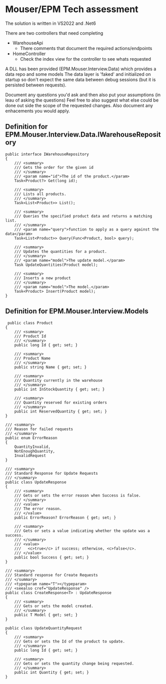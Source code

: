 # Mouser/EPM Tech assessment

The solution is written in VS2022 and .Net6

There are two controllers that need completing
 - WarehouseApi
    - There comments that document the required actions/endpoints
 - HomeController
    - Check the index view for the controller to see whats requested 

A DLL has been provided (EPM.Mouser.Interview.Data) which provides a data repo and some models
The data layer is 'faked' and initialized on startup so don't expect the same data between debug sessions (but it is persisted between requests).


Document any questions you'd ask and then also put your assumptions (in leau of asking the questions)
Feel free to also suggest what else could be done out side the scope of the requested changes.
Also document any enhacements you would apply.



## Definition for EPM.Mouser.Interview.Data.IWarehouseRepository
```
public interface IWarehouseRepository
{
    /// <summary>
    /// Gets the order for the given id
    /// </summary>
    /// <param name="id">The id of the product.</param>
    Task<Product?> Get(long id);

    /// <summary>
    /// Lists all products.
    /// </summary>
    Task<List<Product>> List();

    /// <summary>
    /// Queries the specified product data and returns a matching list.
    /// </summary>
    /// <param name="query">function to apply as a query against the data</param>
    Task<List<Product>> Query(Func<Product, bool> query);

    /// <summary>
    /// Updates the quantities for a product.
    /// </summary>
    /// <param name="model">The update model.</param>
    Task UpdateQuantities(Product model);

    /// <summary>
    /// Inserts a new product
    /// </summary>
    /// <param name="model">The model.</param>
    Task<Product> Insert(Product model);
}
```
## Definition for EPM.Mouser.Interview.Models
```
 public class Product
{
    /// <summary>
    /// Product Id
    /// </summary>
    public long Id { get; set; }

    /// <summary>
    /// Product Name
    /// </summary>
    public string Name { get; set; }

    /// <summary>
    /// Quantity currently in the warehouse
    /// </summary>
    public int InStockQuantity { get; set; }

    /// <summary>
    /// Quantity reserved for existing orders
    /// </summary>
    public int ReservedQuantity { get; set; }
}

/// <summary>
/// Reason for failed requests
/// </summary>
public enum ErrorReason
{
    QuantityInvalid,
    NotEnoughQuantity,
    InvalidRequest
}

/// <summary>
/// Standard Response for Update Requests
/// </summary>
public class UpdateResponse
{
    /// <summary>
    /// Gets or sets the error reason when Success is false.
    /// </summary>
    /// <value>
    /// The error reason.
    /// </value>
    public ErrorReason? ErrorReason { get; set; }

    /// <summary>
    /// Gets or sets a value indicating whether the update was a success.
    /// </summary>
    /// <value>
    ///   <c>true</c> if success; otherwise, <c>false</c>.
    /// </value>
    public bool Success { get; set; }
}

/// <summary>
/// Standard response for Create Requests
/// </summary>
/// <typeparam name="T"></typeparam>
/// <seealso cref="UpdateResponse" />
public class CreateResponse<T> : UpdateResponse
{
    /// <summary>
    /// Gets or sets the model created.
    /// </summary>
    public T Model { get; set; }
}

public class UpdateQuantityRequest
{
    /// <summary>
    /// Gets or sets the Id of the product to update.
    /// </summary>
    public long Id { get; set; }

    /// <summary>
    /// Gets or sets the quantity change being requested.
    /// </summary>
    public int Quantity { get; set; }
}
```
